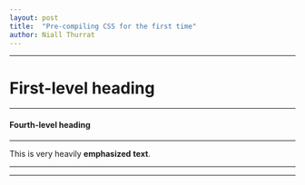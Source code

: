 ```yaml
---
layout: post
title:  "Pre-compiling CSS for the first time"
author: Niall Thurrat
---
```

- - - -
# First-level heading
---------------------------------------
#### Fourth-level heading
*****
This is very heavily **emphasized** __text__.
* * *

***





